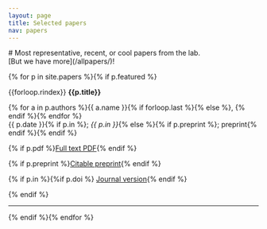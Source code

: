 ```yaml
---
layout: page
title: Selected papers
nav: papers
---
```


<div class="row" markdown="1">
# Most representative, recent, or cool papers from the lab.<br />[But we have more](/allpapers/)!
</div>

{% for p in site.papers %}{% if p.featured %}
<div class="row">

<div class="col-md-9">
<span class="badge">{{forloop.rindex}}</span> <b>{{p.title}}</b><p />
{% for a in p.authors %}<span class="author {{a.type}}">{{ a.name }}</span>{% if forloop.last %}{% else %}, {% endif %}{% endfor %}
<br />{{ p.date }}{% if p.in %}; <em>{{ p.in }}</em>{% else %}{% if p.preprint %}; preprint{% endif %}{% endif %}
</div>

<div class="col-md-3">
{% if p.pdf %}<a href="/pdf/{{p.pdf}}" title="{{p.title}}"><span class="label label-success">Full text PDF</span></a>{% endif %}

{% if p.preprint %}<a href="http://dx.doi.org/{{p.doi}}"><span class="label label-info">Citable preprint</span></a>{% endif %}

{% if p.in %}{%if p.doi %} <a href="http://dx.doi.org/{{p.doi}}"><span class="label label-warning">Journal version</span></a>{% endif %}<p />{% endif %}</div>
</div>
<hr/>
{% endif %}{% endfor %}
